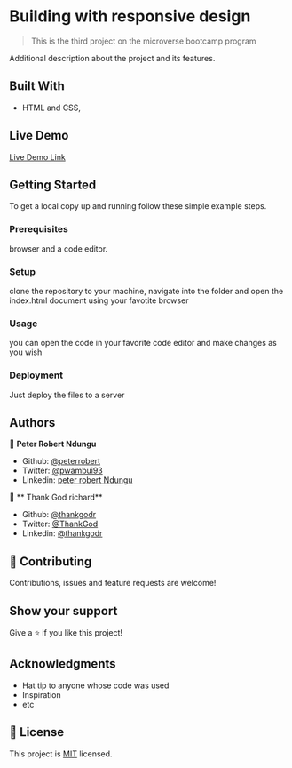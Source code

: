 # Building with responsive design

> This is the third project on the microverse bootcamp program


Additional description about the project and its features.

## Built With

- HTML and CSS,


## Live Demo

[Live Demo Link](https://raw.githack.com/peterrobert/Building-with-Responsive-Design/feature-branch/index.html)


## Getting Started

To get a local copy up and running follow these simple example steps.

### Prerequisites

browser and a code editor.

### Setup

clone the repository to your machine, navigate into the folder and open the index.html document using your favotite browser


### Usage

you can open the code in your favorite code editor and make changes as you wish

### Deployment

Just deploy the files to a server

## Authors

👤 **Peter Robert Ndungu**

- Github: [@peterrobert](https://github.com/peterrobert)
- Twitter: [@pwambui93](https://twitter.com/Ptahwambui93)
- Linkedin: [peter robert Ndungu](https://www.linkedin.com/in/peter-rob-ndungu/)

👤 ** Thank God richard**

- Github: [@thankgodr](https://github.com/thankgodr)
- Twitter: [@ThankGod](https://twitter.com/aulbytj)
- Linkedin: [@thankgodr](https://linkedin.com/in/thankgodr)

## 🤝 Contributing

Contributions, issues and feature requests are welcome!

## Show your support

Give a ⭐️ if you like this project!

## Acknowledgments

- Hat tip to anyone whose code was used
- Inspiration
- etc

## 📝 License

This project is [MIT](lic.url) licensed.

